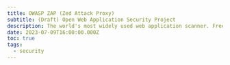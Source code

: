 ```yaml
---
title: OWASP ZAP (Zed Attack Proxy)
subtitle: (Draft) Open Web Application Security Project
description: The world's most widely used web application scanner. Free and open source.
date: 2023-07-09T16:00:00.000Z
toc: true
tags:
  - security
---
```


